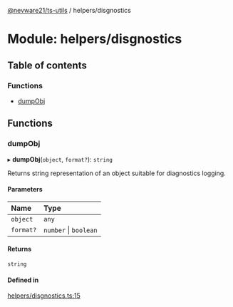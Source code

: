[@nevware21/ts-utils](../README.md) / helpers/disgnostics

# Module: helpers/disgnostics

## Table of contents

### Functions

- [dumpObj](helpers_disgnostics.md#dumpobj)

## Functions

### dumpObj

▸ **dumpObj**(`object`, `format?`): `string`

Returns string representation of an object suitable for diagnostics logging.

#### Parameters

| Name | Type |
| :------ | :------ |
| `object` | `any` |
| `format?` | `number` \| `boolean` |

#### Returns

`string`

#### Defined in

[helpers/disgnostics.ts:15](https://github.com/nevware21/ts-utils/blob/8ea7298/ts-utils/src/helpers/disgnostics.ts#L15)
